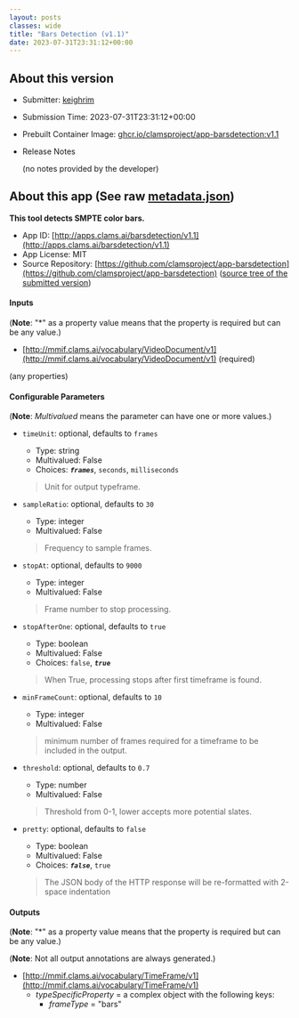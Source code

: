```yaml
---
layout: posts
classes: wide
title: "Bars Detection (v1.1)"
date: 2023-07-31T23:31:12+00:00
---
```

## About this version

- Submitter: [keighrim](https://github.com/keighrim)
- Submission Time: 2023-07-31T23:31:12+00:00
- Prebuilt Container Image: [ghcr.io/clamsproject/app-barsdetection:v1.1](https://github.com/clamsproject/app-barsdetection/pkgs/container/app-barsdetection/v1.1)
- Release Notes

    (no notes provided by the developer)

## About this app (See raw [metadata.json](metadata.json))

**This tool detects SMPTE color bars.**

- App ID: [http://apps.clams.ai/barsdetection/v1.1](http://apps.clams.ai/barsdetection/v1.1)
- App License: MIT
- Source Repository: [https://github.com/clamsproject/app-barsdetection](https://github.com/clamsproject/app-barsdetection) ([source tree of the submitted version](https://github.com/clamsproject/app-barsdetection/tree/v1.1))


#### Inputs
(**Note**: "*" as a property value means that the property is required but can be any value.)

- [http://mmif.clams.ai/vocabulary/VideoDocument/v1](http://mmif.clams.ai/vocabulary/VideoDocument/v1) (required)

 (any properties)



#### Configurable Parameters
(**Note**: _Multivalued_ means the parameter can have one or more values.)

- `timeUnit`: optional, defaults to `frames`

    - Type: string
    - Multivalued: False
    - Choices: **_`frames`_**, `seconds`, `milliseconds`


    > Unit for output typeframe.
- `sampleRatio`: optional, defaults to `30`

    - Type: integer
    - Multivalued: False


    > Frequency to sample frames.
- `stopAt`: optional, defaults to `9000`

    - Type: integer
    - Multivalued: False


    > Frame number to stop processing.
- `stopAfterOne`: optional, defaults to `true`

    - Type: boolean
    - Multivalued: False
    - Choices: `false`, **_`true`_**


    > When True, processing stops after first timeframe is found.
- `minFrameCount`: optional, defaults to `10`

    - Type: integer
    - Multivalued: False


    > minimum number of frames required for a timeframe to be included in the output.
- `threshold`: optional, defaults to `0.7`

    - Type: number
    - Multivalued: False


    > Threshold from 0-1, lower accepts more potential slates.
- `pretty`: optional, defaults to `false`

    - Type: boolean
    - Multivalued: False
    - Choices: **_`false`_**, `true`


    > The JSON body of the HTTP response will be re-formatted with 2-space indentation


#### Outputs
(**Note**: "*" as a property value means that the property is required but can be any value.)

(**Note**: Not all output annotations are always generated.)

- [http://mmif.clams.ai/vocabulary/TimeFrame/v1](http://mmif.clams.ai/vocabulary/TimeFrame/v1)
    - _typeSpecificProperty_ = a complex object with the following keys:
        - _frameType_ = "bars"

